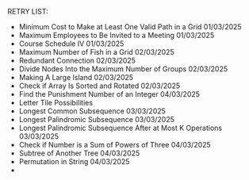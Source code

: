 RETRY LIST:

- Minimum Cost to Make at Least One Valid Path in a Grid 01/03/2025
- Maximum Employees to Be Invited to a Meeting 01/03/2025
- Course Schedule IV 01/03/2025
- Maximum Number of Fish in a Grid 02/03/2025
- Redundant Connection 02/03/2025
- Divide Nodes Into the Maximum Number of Groups 02/03/2025
- Making A Large Island 02/03/2025
- Check if Array Is Sorted and Rotated 02/03/2025
- Find the Punishment Number of an Integer 04/03/2025
- Letter Tile Possibilities
- Longest Common Subsequence 03/03/2025
- Longest Palindromic Subsequence 03/03/2025
- Longest Palindromic Subsequence After at Most K Operations 03/03/2025
- Check if Number is a Sum of Powers of Three 04/03/2025
- Subtree of Another Tree 04/03/2025
- Permutation in String 04/03/2025
- 

